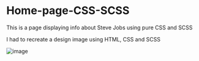 # Home-page-CSS-SCSS
This is a page displaying info about Steve Jobs using pure CSS and SCSS

I had to recreate a design image using HTML, CSS and SCSS

![image](https://user-images.githubusercontent.com/45693320/113588306-e2ece900-9627-11eb-8dba-17aa4cebef18.png)
